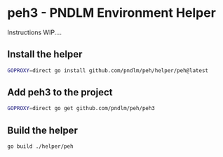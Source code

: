 # peh3 - PNDLM Environment Helper

Instructions WIP....

## Install the helper

```bash
GOPROXY=direct go install github.com/pndlm/peh/helper/peh@latest
```

## Add peh3 to the project

```bash
GOPROXY=direct go get github.com/pndlm/peh/peh3
```

## Build the helper

```bash
go build ./helper/peh
```
